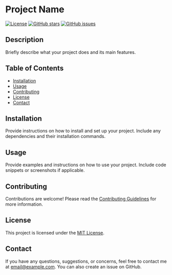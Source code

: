 # Project Name

[![License](https://img.shields.io/badge/License-MIT-blue.svg)](https://opensource.org/licenses/MIT)
[![GitHub stars](https://img.shields.io/github/stars/username/repository.svg)](https://github.com/username/repository/stargazers)
[![GitHub issues](https://img.shields.io/github/issues/username/repository.svg)](https://github.com/username/repository/issues)

## Description

Briefly describe what your project does and its main features.

## Table of Contents

- [Installation](#installation)
- [Usage](#usage)
- [Contributing](#contributing)
- [License](#license)
- [Contact](#contact)

## Installation

Provide instructions on how to install and set up your project. Include any dependencies and their installation commands.

## Usage

Provide examples and instructions on how to use your project. Include code snippets or screenshots if applicable.

## Contributing

Contributions are welcome! Please read the [Contributing Guidelines](CONTRIBUTING.md) for more information.

## License

This project is licensed under the [MIT License](LICENSE).

## Contact

If you have any questions, suggestions, or concerns, feel free to contact me at [email@example.com](mailto:email@example.com). You can also create an issue on GitHub.

